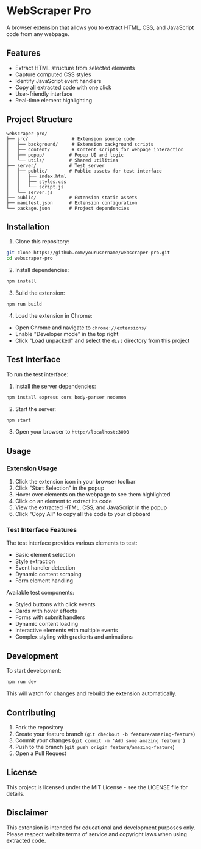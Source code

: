 # WebScraper Pro

A browser extension that allows you to extract HTML, CSS, and JavaScript code from any webpage.

## Features

- Extract HTML structure from selected elements
- Capture computed CSS styles
- Identify JavaScript event handlers
- Copy all extracted code with one click
- User-friendly interface
- Real-time element highlighting

## Project Structure

```
webscraper-pro/
├── src/                # Extension source code
│   ├── background/     # Extension background scripts
│   ├── content/        # Content scripts for webpage interaction
│   ├── popup/         # Popup UI and logic
│   └── utils/         # Shared utilities
├── server/            # Test server
│   ├── public/        # Public assets for test interface
│   │   ├── index.html
│   │   ├── styles.css
│   │   └── script.js
│   └── server.js
├── public/            # Extension static assets
├── manifest.json      # Extension configuration
└── package.json       # Project dependencies
```

## Installation

1. Clone this repository:
```bash
git clone https://github.com/yourusername/webscraper-pro.git
cd webscraper-pro
```

2. Install dependencies:
```bash
npm install
```

3. Build the extension:
```bash
npm run build
```

4. Load the extension in Chrome:
- Open Chrome and navigate to `chrome://extensions/`
- Enable "Developer mode" in the top right
- Click "Load unpacked" and select the `dist` directory from this project

## Test Interface

To run the test interface:

1. Install the server dependencies:
```bash
npm install express cors body-parser nodemon
```

2. Start the server:
```bash
npm start
```

3. Open your browser to `http://localhost:3000`

## Usage

### Extension Usage
1. Click the extension icon in your browser toolbar
2. Click "Start Selection" in the popup
3. Hover over elements on the webpage to see them highlighted
4. Click on an element to extract its code
5. View the extracted HTML, CSS, and JavaScript in the popup
6. Click "Copy All" to copy all the code to your clipboard

### Test Interface Features
The test interface provides various elements to test:
- Basic element selection
- Style extraction
- Event handler detection
- Dynamic content scraping
- Form element handling

Available test components:
- Styled buttons with click events
- Cards with hover effects
- Forms with submit handlers
- Dynamic content loading
- Interactive elements with multiple events
- Complex styling with gradients and animations

## Development

To start development:

```bash
npm run dev
```

This will watch for changes and rebuild the extension automatically.

## Contributing

1. Fork the repository
2. Create your feature branch (`git checkout -b feature/amazing-feature`)
3. Commit your changes (`git commit -m 'Add some amazing feature'`)
4. Push to the branch (`git push origin feature/amazing-feature`)
5. Open a Pull Request

## License

This project is licensed under the MIT License - see the LICENSE file for details.

## Disclaimer

This extension is intended for educational and development purposes only. Please respect website terms of service and copyright laws when using extracted code. 